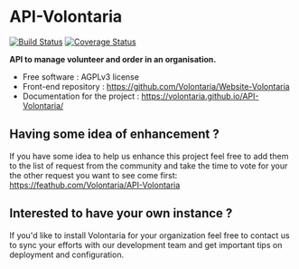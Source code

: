 # API-Volontaria
 
[![Build Status](https://travis-ci.org/Volontaria/API-Volontaria.svg?branch=master)](https://travis-ci.org/Volontaria/API-Volontaria)
[![Coverage Status](https://coveralls.io/repos/github/Volontaria/API-Volontaria/badge.svg?branch=master)](https://coveralls.io/github/Volontaria/API-Volontaria?branch=master)

**API to manage volunteer and order in an organisation.**

 - Free software : AGPLv3 license
 - Front-end repository : https://github.com/Volontaria/Website-Volontaria
 - Documentation for the project : https://volontaria.github.io/API-Volontaria/

## Having some idea of enhancement ?

If you have some idea to help us enhance this project feel free to add them to the list of request from the community 
and take the time to vote for your the other request you want to see come 
first: https://feathub.com/Volontaria/API-Volontaria

## Interested to have your own instance ?

If you'd like to install Volontaria for your organization feel free to contact us to sync your efforts with our 
development team and get important tips on deployment and configuration.
